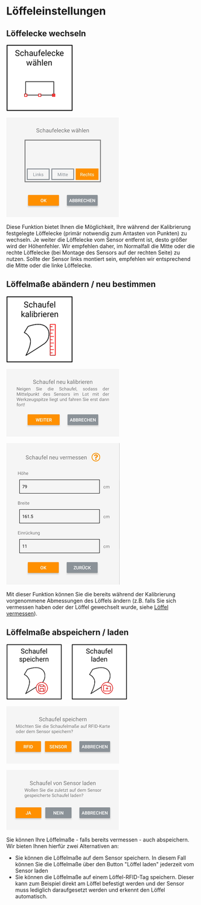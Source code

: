 # Löffeleinstellungen

## Löffelecke wechseln
![Löffelecke wechseln Button](select_corner.png)

![Löffelecke wechseln Screen](select_corner_screen.png)

Diese Funktion bietet Ihnen die Möglichkeit, Ihre während der Kalibrierung festgelegte Löffelecke (primär notwendig zum Antasten von Punkten) zu wechseln. Je weiter die Löffelecke vom Sensor entfernt ist, desto größer wird der Höhenfehler. Wir empfehlen daher, im Normalfall die Mitte oder die rechte Löffelecke (bei Montage des Sensors auf der rechten Seite) zu nutzen. Sollte der Sensor links montiert sein, empfehlen wir entsprechend die Mitte oder die linke Löffelecke.

## Löffelmaße abändern / neu bestimmen
![Löffelkalabrierung Button](calibrate_shovel.png)

![Löffelkalabrierung Screen](new_cal_shovel_screen.png)

![Löffelkalabrierung Screen2](cal_shovel_screen.png)

Mit dieser Funktion können Sie die bereits während der Kalibrierung vorgenommene Abmessungen des Löffels ändern (z.B. falls Sie sich vermessen haben oder der Löffel gewechselt wurde, siehe [Löffel vermessen](https://docs.excav.de/erste_schritte/einrichten/#schaufel-vermessen)). 

## Löffelmaße abspeichern / laden
![Löffel speichern Button](safe_shovel.png)

![Löffel speichern Screen](safe_shovel_screen.png)

![Löffel speichern Screen2](load_shovel_screen.png)

Sie können Ihre Löffelmaße - falls bereits vermessen - auch abspeichern. Wir bieten Ihnen hierfür zwei Alternativen an:

* Sie können die Löffelmaße auf dem Sensor speichern. In diesem Fall können Sie die Löffelmaße über den Button "Löffel laden" jederzeit vom Sensor laden
* Sie können die Löffelmaße auf einem Löffel-RFID-Tag speichern. Dieser kann zum Beispiel direkt am Löffel befestigt werden und der Sensor muss lediglich daraufgesetzt werden und erkennt den Löffel automatisch. 

